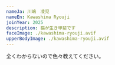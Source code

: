 ```yaml
---
nameJa: 川嶋　凌児
nameEn: Kawashima Ryouji 
joinYear: 2025
description: 猫が生き甲斐です
faceImage: ./kawashima-ryouji.avif
upperBodyImage: ./kawashima-ryouji.avif
---
```

全くわからないので色々教えてください。
